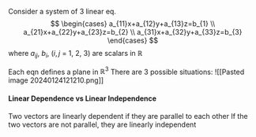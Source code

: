 Consider a system of 3 linear eq.
$$
\begin{cases}
a_{11}x+a_{12}y+a_{13}z=b_{1} \\
a_{21}x+a_{22}y+a_{23}z=b_{2} \\
a_{31}x+a_{32}y+a_{33}z=b_{3}
\end{cases}
$$
where $a_{ij}$, $b_{i}$, ($i, j$ = 1, 2, 3) are scalars in $\mathbb{R}$

Each eqn defines a plane in $\mathbb{R}^3$
There are 3 possible situations:
![[Pasted image 20240124121210.png]]
#### Linear Dependence vs Linear Independence
Two vectors are linearly dependent if they are parallel to each other
If the two vectors are not parallel, they are linearly independent